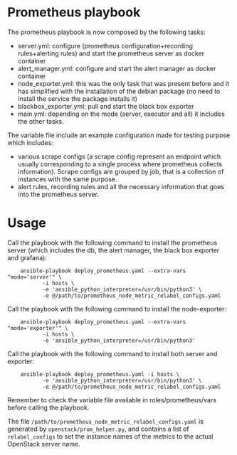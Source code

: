 # Prometheus playbook
The prometheus playbook is now composed by the following tasks:
* server.yml: configure (prometheus configuration+recording rules+alerting rules) and start the prometheus server as docker container
* alert_manager.yml: configure and start the alert manager as docker container
* node_exporter.yml: this was the only task that was present before and it has simplified with the installation of the debian package (no need to install the service the package installs it)
* blackbox_exporter.yml: pull and start the black box exporter
* main.yml: depending on the mode (server, executor and all) it includes the other tasks.

The variable file include an example configuration made for testing purpose which includes: 
* various scrape configs (a scrape config represent an endpoint which usually corresponding to a single process where prometheus collects information). Scrape configs are grouped by job, that is a collection of instances with the same purpose. 
* alert rules, recording rules and all the necessary information that goes into the prometheus server. 

# Usage
Call the playbook with the following command to install the prometheus server (which includes the db, the alert manager, the black box exporter and grafana): 

```
    ansible-playbook deploy_prometheus.yaml --extra-vars "mode='server'" \
           -i hosts \
           -e 'ansible_python_interpreter=/usr/bin/python3' \
           -e @/path/to/prometheus_node_metric_relabel_configs.yaml
```

Call the playbook with the following command to install the node-exporter: 

```
    ansible-playbook deploy_prometheus.yaml --extra-vars "mode='exporter'" \
           -i hosts \
           -e 'ansible_python_interpreter=/usr/bin/python3'
```

Call the playbook with the following command to install both server and exporter: 

```
    ansible-playbook deploy_prometheus.yaml -i hosts \
           -e 'ansible_python_interpreter=/usr/bin/python3' \
           -e @/path/to/prometheus_node_metric_relabel_configs.yaml
```

Remember to check the variable file available in roles/prometheus/vars before calling the playbook. 

The file `/path/to/prometheus_node_metric_relabel_configs.yaml` is generated by `openstack/prom_helper.py`, and contains a list of `relabel_configs` to set the instance names of the metrics to the actual OpenStack server name.
